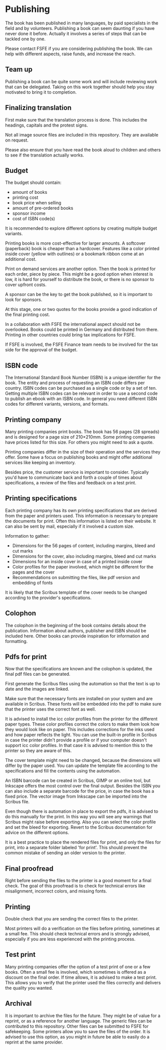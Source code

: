 <!--
SPDX-FileCopyrightText: 2025 Nico Rikken <nico.rikken@fsfe.org>

SPDX-License-Identifier: CC-BY-SA-4.0
-->

# Publishing

The book has been published in many languages, by paid specialists in the field and by volunteers.
Publishing a book can seem daunting if you have never done it before.
Actually it involves a series of steps that can be tackled one by one.

Please contact FSFE if you are considering publishing the book.
We can help with different aspects, raise funds, and increase the reach.

## Team up

Publishing a book can be quite some work and will include reviewing work that can be delegated.
Taking on this work together should help you stay motivated to bring it to completion.

## Finalizing translation

First make sure that the translation process is done.
This includes the headings, capitals and the protest signs.

Not all image source files are included in this repository.
They are available on request.

Please also ensure that you have read the book aloud to children and others to see if the translation actually works.

## Budget

The budget should contain:

- amount of books
- printing cost
- book price when selling
- amount of pre-ordered books
- sponsor income
- cost of ISBN code(s)

It is recommended to explore different options by creating multiple budget variants.

Printing books is more cost-effective for larger amounts.
A softcover (paperback) book is cheaper than a hardcover.
Features like a color printed inside cover (yellow with outlines) or a bookmark ribbon come at an additional cost.

Print on demand services are another option.
Then the book is printed for each order, piece by piece.
This might be a good option when interest is low, it is hard for yourself to distribute the book, or there is no sponsor to cover upfront costs.

A sponsor can be the key to get the book published, so it is important to look for sponsors.

At this stage, one or two quotes for the books provide a good indication of the final printing cost.

In a collaboration with FSFE the international aspect should not be overlooked.
Books could be printed in Germany and distributed from there.
Printing in other countries could bring tax implications for FSFE.

If FSFE is involved, the FSFE Finance team needs to be involved for the tax side for the approval of the budget.

## ISBN code

The International Standard Book Number (ISBN) is a unique identifier for the book.
The entity and process of requesting an ISBN code differs per country.
ISBN codes can be purchased as a single code or by a set of ten.
Getting multiple ISBN codes can be relevant in order to use a second code to publish an ebook with an ISBN code.
In general you need different ISBN codes for different variants, versions, and formats.

## Printing company

Many printing companies print books.
The book has 56 pages (28 spreads) and is designed for a page size of 210×210mm.
Some printing companies have prices listed for this size.
For others you might need to ask a quote.

Printing companies differ in the size of their operation and the services they offer.
Some have a focus on publishing books and might offer additional services like keeping an inventory.

Besides price, the customer service is important to consider.
Typically you'd have to communicate back and forth a couple of times about specifications, a review of the files and feedback on a test print.

## Printing specifications

Each printing company has its own printing specifications that are derived from the paper and printers used.
This information is necessary to prepare the documents for print.
Often this information is listed on their website.
It can also be sent by mail, especially if it involved a custom size.

Information to gather:

- Dimensions for the 56 pages of content, including margins, bleed and cut marks
- Dimensions for the cover, also including margins, bleed and cut marks
- Dimensions for an inside cover in case of a printed inside cover
- Color profiles for the paper involved, which might be different for the pages and the cover
- Recommendations on submitting the files, like pdf version and embedding of fonts

It is likely that the Scribus template of the cover needs to be changed according to the provider's specifications.

## Colophon

The colophon in the beginning of the book contains details about the publication.
Information about authors, publisher and ISBN should be included here.
Other books can provide inspiration for information and formatting.

## Pdfs for print

Now that the specifications are known and the colophon is updated, the final pdf files can be generated.

First generate the Scribus files using the automation so that the text is up to date and the images are linked.

Make sure that the necessary fonts are installed on your system and are available in Scribus.
These fonts will be embedded into the pdf to make sure that the printer uses the correct font as well.

It is advised to install the icc color profiles from the printer for the different paper types.
These color profiles correct the colors to make them look how they would look like on paper.
This includes corrections for the inks used and how paper reflects the light.
You can use the built-in profile in Scribus in case the printer didn't provide a profile or if your computer doesn't support icc color profiles.
In that case it is advised to mention this to the printer so they are aware of this.

The cover template might need to be changed, because the dimensions will differ by the paper used.
You can update the template file according to the specifications and fill the contents using the automation.

An ISBN barcode can be created in Scribus, GIMP or an online tool, but Inkscape offers the most control over the final output.
Besides the ISBN you can also include a separate barcode for the price, in case the book has a fixed price.
The vector image from Inkscape can be imported into the Scribus file.

Even though there is automation in place to export the pdfs, it is advised to do this manually for the print.
In this way you will see any warnings that Scribus might raise before exporting.
Also you can select the color profile and set the bleed for exporting.
Revert to the Scribus documentation for advice on the different options.

It is a best practice to place the rendered files for print, and only the files for print, into a separate folder labeled 'for print'.
This should prevent the common mistake of sending an older version to the printer.

## Final proofread

Right before sending the files to the printer is a good moment for a final check.
The goal of this proofread is to check for technical errors like misalignment, incorrect colors, and missing fonts.

## Printing

Double check that you are sending the correct files to the printer.

Most printers will do a verification on the files before printing, sometimes at a small fee.
This should check technical errors and is strongly advised, especially if you are less experienced with the printing process.

## Test print

Many printing companies offer the option of a test print of one or a few books.
Often a small fee is involved, which sometimes is offered as a discount on the final order.
If time allows, it is advised to make a test print.
This allows you to verify that the printer used the files correctly and delivers the quality you wanted.

## Archival

It is important to archive the files for the future.
They might be of value for a reprint, or as a reference for another language.
The generic files can be contributed to this repository.
Other files can be submitted to FSFE for safekeeping.
Some printers allow you to save the files of the order.
It is advised to use this option, as you might in future be able to easily do a reprint at the same provider.
